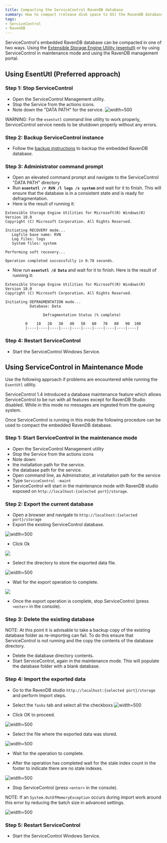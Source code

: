 ```yaml
---
title: Compacting the ServiceControl RavenDB database
summary: How to compact (release disk space to OS) the RavenDB database backing the ServiceControl
tags:
- ServiceControl
- RavenDB
---
```



ServiceControl's embedded RavenDB database can be compacted in one of two ways. Using the  [Extensible Storage Engine Utility (esentutl)](https://technet.microsoft.com/en-us/library/hh875546.aspx) or by using ServiceControl in maintenance mode and using the RavenDB management portal.


## Using EsentUtl (Preferred approach)


### Step 1: Stop ServiceControl

 * Open the ServiceControl Management utility.
 * Stop the Service from the actions icons.
 * Note down the "DATA PATH" for the service.
  ![](managementutil-instance-datapath.png 'width=500')

WARNING: For the `esentutl` command line utility to work properly, ServiceControl service needs to be shutdown properly without any errors.


### Step 2: Backup ServiceControl instance

 * Follow the [backup instructions](backup-sc-database.md#backup) to backup the embedded RavenDB database.


### Step 3: Administrator command prompt

 * Open an elevated command prompt and navigate to the ServiceControl "DATA PATH" directory
 * Run **`esentutl /r RVN /l logs /s system`** and wait for it to finish. This will ensure that the database is in a consistent state and is ready for defragmentation.
 * Here is the result of running it:

```no-highlight
Extensible Storage Engine Utilities for Microsoft(R) Windows(R)
Version 10.0
Copyright (C) Microsoft Corporation. All Rights Reserved.
	
Initiating RECOVERY mode...
   Logfile base name: RVN
   Log files: logs
   System files: system

Performing soft recovery...

Operation completed successfully in 0.78 seconds.
```

 * Now run **`esentutl /d Data`** and wait for it to finish. Here is the result of running it:

```no-highlight
Extensible Storage Engine Utilities for Microsoft(R) Windows(R)
Version 10.0
Copyright (C) Microsoft Corporation. All Rights Reserved.

Initiating DEFRAGMENTATION mode...
           Database: Data

                 Defragmentation Status (% complete)

         0    10   20   30   40   50   60   70   80   90  100
         |----|----|----|----|----|----|----|----|----|----|
```


### Step 4: Restart ServiceControl

 * Start the ServiceControl Windows Service.


## Using ServiceControl in Maintenance Mode

Use the following approach if problems are encountered while running the `EsentUtl` utility.

ServiceControl 1.4 introduced a database maintenance feature which allows ServiceControl to be run with all features except for RavenDB Studio disabled. While in this mode no messages are ingested from the queuing system.

Once ServiceControl is running in this mode the following procedure can be used to compact the embedded RavenDB database.


### Step 1: Start ServiceControl in the maintenance mode

 * Open the ServiceControl Management utility
 * Stop the Service from the actions icons
 * Note down:
  * the installation path for the service.
  * the database path for the service.
 * Open command line, as Administrator, at installation path for the service
 * Type `ServiceControl -maint`
 * ServiceControl will start in the maintenance mode with RavenDB studio exposed on `http://localhost:{selected port}/storage`.


### Step 2: Export the current database

 * Open a browser and navigate to `http://localhost:{selected port}/storage`
 * Export the existing ServiceControl database.

![](export-database-step1.png 'width=500')

 * Click Ok

![](export-database-step2.png)

 * Select the directory to store the exported data file.

![](export-database-step3.png 'width=500')

 * Wait for the export operation to complete.

![](export-database-step4.png)

 * Once the export operation is complete, stop ServiceControl (press `<enter>` in the console).


### Step 3: Delete the existing database

NOTE: At this point it is advisable to take a backup copy of the existing database folder as re-importing can fail. To do this ensure that ServiceControl is not running and the copy the contents of the database directory.

 * Delete the database directory contents.
 * Start ServiceControl, again in the maintenance mode. This will populate the database folder with a blank database.


### Step 4: Import the exported data

 * Go to the RavenDB studio `http://localhost:{selected port}/storage` and perform Import steps.
 * Select the `Tasks` tab and select all the checkboxs
![](import-database-step1.png 'width=500')

 * Click OK to proceed.

![](import-database-step2.png 'width=500')

 * Select the file where the exported data was stored.

![](import-database-step3.png 'width=500')

 * Wait for the operation to complete.

 * After the operation has completed wait for the stale index count in the footer to indicate there are no stale indexes.

![](import-database-step4.png 'width=500')

 * Stop ServiceControl (press `<enter>` in the console).

NOTE: If an `System.OutOfMemoryException` occurs during import work around this error by reducing the batch size in advanced settings.

![](import-database-note.png 'width=500')


### Step 5: Restart ServiceControl

 * Start the ServiceControl Windows Service.